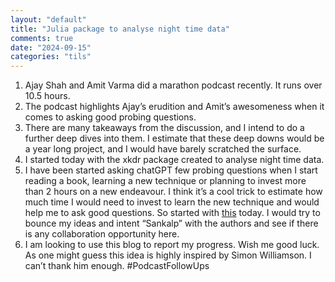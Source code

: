 ```yaml
---
layout: "default"
title: "Julia package to analyse night time data"
comments: true
date: "2024-09-15"
categories: "tils"
---
```


1. Ajay Shah and Amit Varma did a marathon podcast recently. It runs over 10.5 hours.
2. The podcast highlights Ajay’s erudition and Amit’s awesomeness when it comes to asking good probing questions.
3. There are many takeaways from the discussion, and I intend to do a further deep dives into them. I estimate that these deep downs would be a year long project, and I would have barely scratched the surface.
4. I started today with the xkdr package created to analyse night time data.
5. I have been started asking chatGPT few probing questions when I start reading a book, learning a new technique or planning to invest more than 2 hours on a new endeavour. I think it’s a cool trick to estimate how much time I would need to invest to learn the new technique and would help me to ask good questions. So started with [this](https://chatgpt.com/share/6738ef84-aad8-8013-975a-8ad78f276a39) today. I would try to bounce my ideas and intent “Sankalp” with the authors and see if there is any collaboration opportunity here.
6. I am looking to use this blog to report my progress. Wish me good luck. As one might guess this idea is highly inspired by Simon Williamson. I can’t thank him enough.
   #PodcastFollowUps

